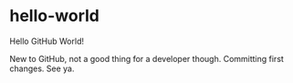# hello-world
Hello GitHub World!

New to GitHub, not a good thing for a developer though.
Committing first changes.
See ya.
